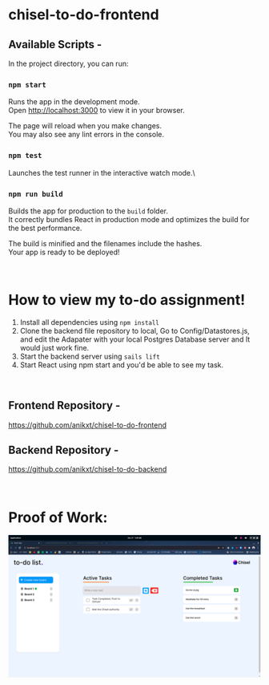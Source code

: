 # chisel-to-do-frontend

## Available Scripts -

In the project directory, you can run:

### `npm start`

Runs the app in the development mode.\
Open [http://localhost:3000](http://localhost:3000) to view it in your browser.

The page will reload when you make changes.\
You may also see any lint errors in the console.

### `npm test`

Launches the test runner in the interactive watch mode.\

### `npm run build`

Builds the app for production to the `build` folder.\
It correctly bundles React in production mode and optimizes the build for the best performance.

The build is minified and the filenames include the hashes.\
Your app is ready to be deployed!

<br>

# How to view my to-do assignment!

1. Install all dependencies using `npm install`
2. Clone the backend file repository to local, Go to Config/Datastores.js, and edit the Adapater with your local Postgres Database server and It would just work fine.
3. Start the backend server using `sails lift`
4. Start React using npm start and you'd be able to see my task.

<br>

## Frontend Repository -

https://github.com/anikxt/chisel-to-do-frontend

## Backend Repository -

https://github.com/anikxt/chisel-to-do-backend

<br>

# Proof of Work:

![alt text](./Chisel-proof-of-work.png)
